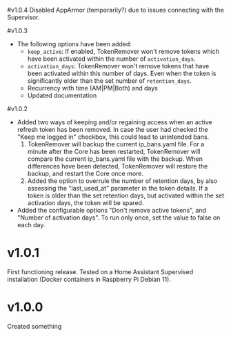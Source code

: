 #v1.0.4
Disabled AppArmor (temporarily?) due to issues connecting with the Supervisor.

#v1.0.3
- The following options have been added:
  - `keep_active`: If enabled, TokenRemover won't remove tokens which have been activated within the number of `activation_days`.
  - `activation_days`: TokenRemover won't remove tokens that have been activated within this number of days. Even when the token is significantly older than the set number of `retention_days`.
  - Recurrency with time (AM|PM|Both) and days
  - Updated documentation

#v1.0.2
- Added two ways of keeping and/or regaining access when an active refresh token has been removed. In case the user had checked the "Keep me logged in" checkbox, this could lead to unintended bans.
  1. TokenRemover will backup the current ip_bans.yaml file. For a minute after the Core has been restarted, TokenRemover will compare the current ip_bans.yaml file with the backup. When differences have been detected, TokenRemover will restore the backup, and restart the Core once more.
  2. Added the option to overrule the number of retention days, by also assessing the "last_used_at" parameter in the token details. If a token is older than the set retention days, but activated within the set activation days, the token will be spared.
- Added the configurable options "Don't remove active tokens", and "Number of activation days". To run only once, set the value to false on each day.


# v1.0.1
First functioning release. Tested on a Home Assistant Supervised installation (Docker containers in Raspberry Pi Debian 11).

# v1.0.0
Created something
